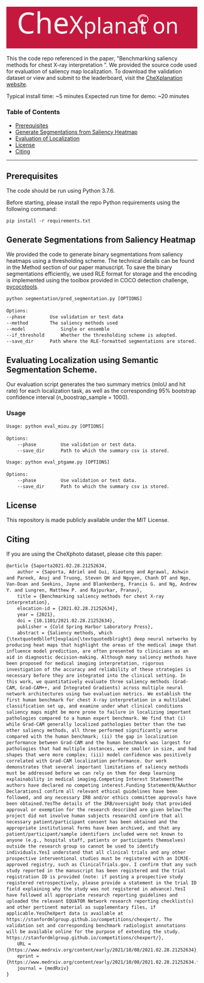 ![LOGO](/img/CheXplanation.svg)

This the code repo referenced in the paper, "Benchmarking saliency methods for chest X-ray interpretation ". We provided the source code used for evaluation of saliency map localization. To download the validation dataset or view and submit to the leaderboard, visit the [CheXplanation website](https://stanfordmlgroup.github.io/competitions/chexplanation/).

Typical install time: ~5 minutes
Expected run time for demo: ~20 minutes

### Table of Contents

- [Prerequisites](#prereqs)
- [Generate Segmentations from Saliency Heatmap](#segm)
- [Evaluation of Localization](#eval)
- [License](#license)
- [Citing](#citing)

---

<a name="prereqs"></a>

## Prerequisites

The code should be run using Python 3.7.6.

Before starting, please install the repo Python requirements using the following command:
```
pip install -r requirements.txt
```

<a name="segm"></a>

## Generate Segmentations from Saliency Heatmap
We provided the code to generate binary segmentations from saliency heatmaps using a thresholding scheme. The technical details can be found in the Method section of our paper manuscript. To save the binary segmentations efficiently, we used RLE format for storage and the encoding is implemented using the toolbox provided in COCO detection challenge, [pycocotools](https://github.com/cocodataset/cocoapi/tree/master/PythonAPI/pycocotools).


```
python segmentation/pred_segmentation.py [OPTIONS]

Options:
--phase			Use validation or test data
--method   		The saliency methods used
--model     		Single or ensemble
--if_threshold 		Whether the thresholding scheme is adopted.
--save_dir 		Path where the RLE-formatted segmentations are stored.
```

<a name="synthetic"></a>

## Evaluating Localization using Semantic Segmentation Scheme.

Our evaluation script generates the two summary metrics (mIoU and hit rate) for each localization task, as well as the corresponding 95% bootstrap confidence interval (n_boostrap_sample = 1000). 

### Usage

```
Usage: python eval_miou.py [OPTIONS]

Options:
    --phase      	Use validation or test data.
    --save_dir 		Path to which the summary csv is stored.
```

```
Usage: python eval_ptgame.py [OPTIONS]

Options:
    --phase      	Use validation or test data.
    --save_dir 		Path to which the summary csv is stored.
```


<a name="license"></a>

## License

This repository is made publicly available under the MIT License.

<a name="citing"></a>

## Citing

If you are using the CheXphoto dataset, please cite this paper:

```
@article {Saporta2021.02.28.21252634,
	author = {Saporta, Adriel and Gui, Xiaotong and Agrawal, Ashwin and Pareek, Anuj and Truong, Steven QH and Nguyen, Chanh DT and Ngo, Van-Doan and Seekins, Jayne and Blankenberg, Francis G. and Ng, Andrew Y. and Lungren, Matthew P. and Rajpurkar, Pranav},
	title = {Benchmarking saliency methods for chest X-ray interpretation},
	elocation-id = {2021.02.28.21252634},
	year = {2021},
	doi = {10.1101/2021.02.28.21252634},
	publisher = {Cold Spring Harbor Laboratory Press},
	abstract = {Saliency methods, which {\textquotedblleft}explain{\textquotedblright} deep neural networks by producing heat maps that highlight the areas of the medical image that influence model prediction, are often presented to clinicians as an aid in diagnostic decision-making. Although many saliency methods have been proposed for medical imaging interpretation, rigorous investigation of the accuracy and reliability of these strategies is necessary before they are integrated into the clinical setting. In this work, we quantitatively evaluate three saliency methods (Grad-CAM, Grad-CAM++, and Integrated Gradients) across multiple neural network architectures using two evaluation metrics. We establish the first human benchmark for chest X-ray interpretation in a multilabel classification set up, and examine under what clinical conditions saliency maps might be more prone to failure in localizing important pathologies compared to a human expert benchmark. We find that (i) while Grad-CAM generally localized pathologies better than the two other saliency methods, all three performed significantly worse compared with the human benchmark; (ii) the gap in localization performance between Grad-CAM and the human benchmark was largest for pathologies that had multiple instances, were smaller in size, and had shapes that were more complex; (iii) model confidence was positively correlated with Grad-CAM localization performance. Our work demonstrates that several important limitations of saliency methods must be addressed before we can rely on them for deep learning explainability in medical imaging.Competing Interest StatementThe authors have declared no competing interest.Funding StatementN/AAuthor DeclarationsI confirm all relevant ethical guidelines have been followed, and any necessary IRB and/or ethics committee approvals have been obtained.YesThe details of the IRB/oversight body that provided approval or exemption for the research described are given below:The project did not involve human subjects researchI confirm that all necessary patient/participant consent has been obtained and the appropriate institutional forms have been archived, and that any patient/participant/sample identifiers included were not known to anyone (e.g., hospital staff, patients or participants themselves) outside the research group so cannot be used to identify individuals.YesI understand that all clinical trials and any other prospective interventional studies must be registered with an ICMJE-approved registry, such as ClinicalTrials.gov. I confirm that any such study reported in the manuscript has been registered and the trial registration ID is provided (note: if posting a prospective study registered retrospectively, please provide a statement in the trial ID field explaining why the study was not registered in advance).YesI have followed all appropriate research reporting guidelines and uploaded the relevant EQUATOR Network research reporting checklist(s) and other pertinent material as supplementary files, if applicable.YesCheXpert data is available at https://stanfordmlgroup.github.io/competitions/chexpert/. The validation set and corresponding benchmark radiologist annotations will be available online for the purpose of extending the study. https://stanfordmlgroup.github.io/competitions/chexpert/},
	URL = {https://www.medrxiv.org/content/early/2021/10/08/2021.02.28.21252634},
	eprint = {https://www.medrxiv.org/content/early/2021/10/08/2021.02.28.21252634.full.pdf},
	journal = {medRxiv}
}

```

 
